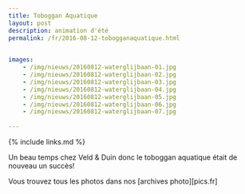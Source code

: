 ```yaml
---
title: Toboggan Aquatique
layout: post
description: animation d'été
permalink: /fr/2016-08-12-tobogganaquatique.html

    
images: 
    - /img/nieuws/20160812-waterglijbaan-01.jpg
    - /img/nieuws/20160812-waterglijbaan-02.jpg
    - /img/nieuws/20160812-waterglijbaan-03.jpg
    - /img/nieuws/20160812-waterglijbaan-04.jpg
    - /img/nieuws/20160812-waterglijbaan-05.jpg
    - /img/nieuws/20160812-waterglijbaan-06.jpg
    - /img/nieuws/20160812-waterglijbaan-07.jpg
    
---
```


{% include links.md %}

Un beau temps chez Veld & Duin donc le toboggan aquatique était de nouveau un succès!

Vous trouvez tous les photos dans nos [archives photo][pics.fr]

